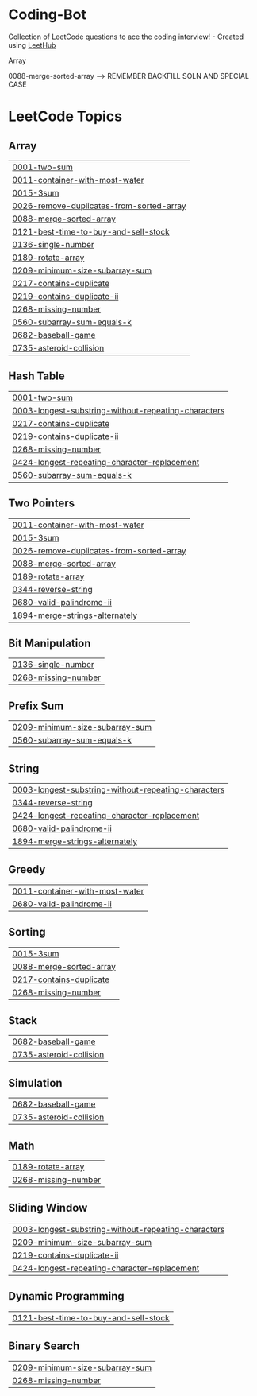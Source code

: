 # Coding-Bot
Collection of LeetCode questions to ace the coding interview! - Created using [LeetHub](https://github.com/QasimWani/LeetHub)

Array 

0088-merge-sorted-array --> REMEMBER BACKFILL SOLN AND SPECIAL CASE



<!---LeetCode Topics Start-->
# LeetCode Topics
## Array
|  |
| ------- |
| [0001-two-sum](https://github.com/pandeyaditya1996/Coding-Bot/tree/master/0001-two-sum) |
| [0011-container-with-most-water](https://github.com/pandeyaditya1996/Coding-Bot/tree/master/0011-container-with-most-water) |
| [0015-3sum](https://github.com/pandeyaditya1996/Coding-Bot/tree/master/0015-3sum) |
| [0026-remove-duplicates-from-sorted-array](https://github.com/pandeyaditya1996/Coding-Bot/tree/master/0026-remove-duplicates-from-sorted-array) |
| [0088-merge-sorted-array](https://github.com/pandeyaditya1996/Coding-Bot/tree/master/0088-merge-sorted-array) | REMEMBER BACKFILL SOLN AND SPECIAL CASE
| [0121-best-time-to-buy-and-sell-stock](https://github.com/pandeyaditya1996/Coding-Bot/tree/master/0121-best-time-to-buy-and-sell-stock) |
| [0136-single-number](https://github.com/pandeyaditya1996/Coding-Bot/tree/master/0136-single-number) |
| [0189-rotate-array](https://github.com/pandeyaditya1996/Coding-Bot/tree/master/0189-rotate-array) |
| [0209-minimum-size-subarray-sum](https://github.com/pandeyaditya1996/Coding-Bot/tree/master/0209-minimum-size-subarray-sum) |
| [0217-contains-duplicate](https://github.com/pandeyaditya1996/Coding-Bot/tree/master/0217-contains-duplicate) |
| [0219-contains-duplicate-ii](https://github.com/pandeyaditya1996/Coding-Bot/tree/master/0219-contains-duplicate-ii) |
| [0268-missing-number](https://github.com/pandeyaditya1996/Coding-Bot/tree/master/0268-missing-number) |
| [0560-subarray-sum-equals-k](https://github.com/pandeyaditya1996/Coding-Bot/tree/master/0560-subarray-sum-equals-k) |
| [0682-baseball-game](https://github.com/pandeyaditya1996/Coding-Bot/tree/master/0682-baseball-game) |
| [0735-asteroid-collision](https://github.com/pandeyaditya1996/Coding-Bot/tree/master/0735-asteroid-collision) |
## Hash Table
|  |
| ------- |
| [0001-two-sum](https://github.com/pandeyaditya1996/Coding-Bot/tree/master/0001-two-sum) |
| [0003-longest-substring-without-repeating-characters](https://github.com/pandeyaditya1996/Coding-Bot/tree/master/0003-longest-substring-without-repeating-characters) |
| [0217-contains-duplicate](https://github.com/pandeyaditya1996/Coding-Bot/tree/master/0217-contains-duplicate) |
| [0219-contains-duplicate-ii](https://github.com/pandeyaditya1996/Coding-Bot/tree/master/0219-contains-duplicate-ii) |
| [0268-missing-number](https://github.com/pandeyaditya1996/Coding-Bot/tree/master/0268-missing-number) |
| [0424-longest-repeating-character-replacement](https://github.com/pandeyaditya1996/Coding-Bot/tree/master/0424-longest-repeating-character-replacement) |
| [0560-subarray-sum-equals-k](https://github.com/pandeyaditya1996/Coding-Bot/tree/master/0560-subarray-sum-equals-k) |
## Two Pointers
|  |
| ------- |
| [0011-container-with-most-water](https://github.com/pandeyaditya1996/Coding-Bot/tree/master/0011-container-with-most-water) |
| [0015-3sum](https://github.com/pandeyaditya1996/Coding-Bot/tree/master/0015-3sum) |
| [0026-remove-duplicates-from-sorted-array](https://github.com/pandeyaditya1996/Coding-Bot/tree/master/0026-remove-duplicates-from-sorted-array) |
| [0088-merge-sorted-array](https://github.com/pandeyaditya1996/Coding-Bot/tree/master/0088-merge-sorted-array) |
| [0189-rotate-array](https://github.com/pandeyaditya1996/Coding-Bot/tree/master/0189-rotate-array) |
| [0344-reverse-string](https://github.com/pandeyaditya1996/Coding-Bot/tree/master/0344-reverse-string) |
| [0680-valid-palindrome-ii](https://github.com/pandeyaditya1996/Coding-Bot/tree/master/0680-valid-palindrome-ii) |
| [1894-merge-strings-alternately](https://github.com/pandeyaditya1996/Coding-Bot/tree/master/1894-merge-strings-alternately) |
## Bit Manipulation
|  |
| ------- |
| [0136-single-number](https://github.com/pandeyaditya1996/Coding-Bot/tree/master/0136-single-number) |
| [0268-missing-number](https://github.com/pandeyaditya1996/Coding-Bot/tree/master/0268-missing-number) |
## Prefix Sum
|  |
| ------- |
| [0209-minimum-size-subarray-sum](https://github.com/pandeyaditya1996/Coding-Bot/tree/master/0209-minimum-size-subarray-sum) |
| [0560-subarray-sum-equals-k](https://github.com/pandeyaditya1996/Coding-Bot/tree/master/0560-subarray-sum-equals-k) |
## String
|  |
| ------- |
| [0003-longest-substring-without-repeating-characters](https://github.com/pandeyaditya1996/Coding-Bot/tree/master/0003-longest-substring-without-repeating-characters) |
| [0344-reverse-string](https://github.com/pandeyaditya1996/Coding-Bot/tree/master/0344-reverse-string) |
| [0424-longest-repeating-character-replacement](https://github.com/pandeyaditya1996/Coding-Bot/tree/master/0424-longest-repeating-character-replacement) |
| [0680-valid-palindrome-ii](https://github.com/pandeyaditya1996/Coding-Bot/tree/master/0680-valid-palindrome-ii) |
| [1894-merge-strings-alternately](https://github.com/pandeyaditya1996/Coding-Bot/tree/master/1894-merge-strings-alternately) |
## Greedy
|  |
| ------- |
| [0011-container-with-most-water](https://github.com/pandeyaditya1996/Coding-Bot/tree/master/0011-container-with-most-water) |
| [0680-valid-palindrome-ii](https://github.com/pandeyaditya1996/Coding-Bot/tree/master/0680-valid-palindrome-ii) |
## Sorting
|  |
| ------- |
| [0015-3sum](https://github.com/pandeyaditya1996/Coding-Bot/tree/master/0015-3sum) |
| [0088-merge-sorted-array](https://github.com/pandeyaditya1996/Coding-Bot/tree/master/0088-merge-sorted-array) |
| [0217-contains-duplicate](https://github.com/pandeyaditya1996/Coding-Bot/tree/master/0217-contains-duplicate) |
| [0268-missing-number](https://github.com/pandeyaditya1996/Coding-Bot/tree/master/0268-missing-number) |
## Stack
|  |
| ------- |
| [0682-baseball-game](https://github.com/pandeyaditya1996/Coding-Bot/tree/master/0682-baseball-game) |
| [0735-asteroid-collision](https://github.com/pandeyaditya1996/Coding-Bot/tree/master/0735-asteroid-collision) |
## Simulation
|  |
| ------- |
| [0682-baseball-game](https://github.com/pandeyaditya1996/Coding-Bot/tree/master/0682-baseball-game) |
| [0735-asteroid-collision](https://github.com/pandeyaditya1996/Coding-Bot/tree/master/0735-asteroid-collision) |
## Math
|  |
| ------- |
| [0189-rotate-array](https://github.com/pandeyaditya1996/Coding-Bot/tree/master/0189-rotate-array) |
| [0268-missing-number](https://github.com/pandeyaditya1996/Coding-Bot/tree/master/0268-missing-number) |
## Sliding Window
|  |
| ------- |
| [0003-longest-substring-without-repeating-characters](https://github.com/pandeyaditya1996/Coding-Bot/tree/master/0003-longest-substring-without-repeating-characters) |
| [0209-minimum-size-subarray-sum](https://github.com/pandeyaditya1996/Coding-Bot/tree/master/0209-minimum-size-subarray-sum) |
| [0219-contains-duplicate-ii](https://github.com/pandeyaditya1996/Coding-Bot/tree/master/0219-contains-duplicate-ii) |
| [0424-longest-repeating-character-replacement](https://github.com/pandeyaditya1996/Coding-Bot/tree/master/0424-longest-repeating-character-replacement) |
## Dynamic Programming
|  |
| ------- |
| [0121-best-time-to-buy-and-sell-stock](https://github.com/pandeyaditya1996/Coding-Bot/tree/master/0121-best-time-to-buy-and-sell-stock) |
## Binary Search
|  |
| ------- |
| [0209-minimum-size-subarray-sum](https://github.com/pandeyaditya1996/Coding-Bot/tree/master/0209-minimum-size-subarray-sum) |
| [0268-missing-number](https://github.com/pandeyaditya1996/Coding-Bot/tree/master/0268-missing-number) |
<!---LeetCode Topics End-->
